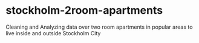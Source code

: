 # stockholm-2room-apartments
Cleaning and Analyzing data over two room apartments in popular areas to live inside and outside Stockholm City
